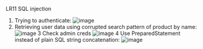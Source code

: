 LR11
SQL injection
1. Trying to authenticate:
![image](https://user-images.githubusercontent.com/42249010/171628001-925edba9-8c8b-4b8e-af3f-01c4d858b9ea.png)
2. Retrieving user data using corrupted search pattern of product by name:
![image](https://user-images.githubusercontent.com/42249010/171628024-624f51ab-1212-4028-9f6b-ae3f74fb7fc7.png)
3 Check admin creds
![image](https://user-images.githubusercontent.com/42249010/171628063-1cb490ea-c22c-4b6e-b839-ad2c47f5750c.png)
4 Use PreparedStatement instead of plain SQL string concatenation:
![image](https://user-images.githubusercontent.com/42249010/171628079-63d1405e-cdbd-4db7-96e5-dde8cd505e09.png)
